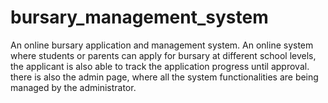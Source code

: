 # bursary_management_system
An online bursary application and management system.
An online system where students or parents can apply for bursary at different school levels, the applicant is also able to track the application progress until approval. there is also the admin page, where all the system functionalities are being managed by the administrator.
